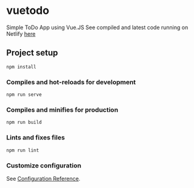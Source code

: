 # vuetodo

Simple ToDo App using Vue.JS
See compiled and latest code running on Netlify [here](https://vuetodo-edavlatian.netlify.app/)

## Project setup
```
npm install
```

### Compiles and hot-reloads for development
```
npm run serve
```

### Compiles and minifies for production
```
npm run build
```

### Lints and fixes files
```
npm run lint
```

### Customize configuration
See [Configuration Reference](https://cli.vuejs.org/config/).
